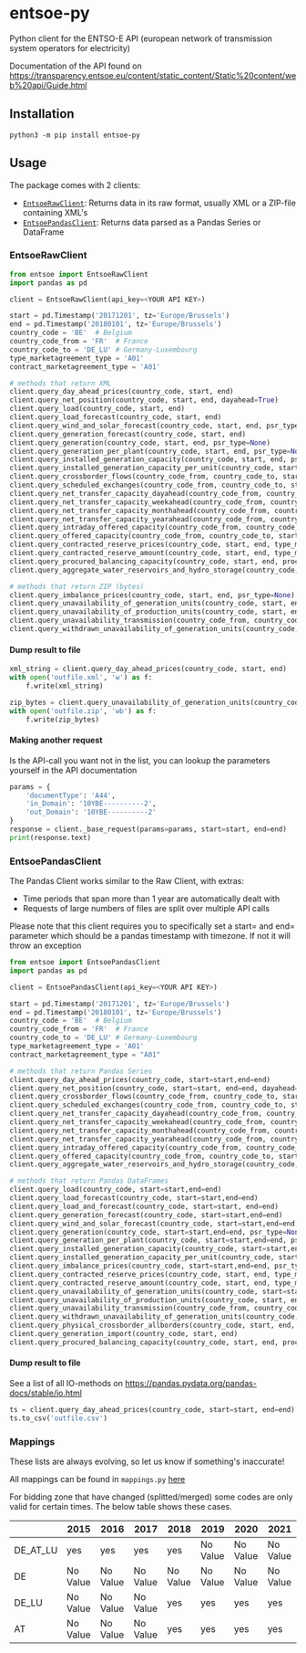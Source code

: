# entsoe-py
Python client for the ENTSO-E API (european network of transmission system operators for electricity)

Documentation of the API found on https://transparency.entsoe.eu/content/static_content/Static%20content/web%20api/Guide.html

## Installation
`python3 -m pip install entsoe-py`

## Usage
The package comes with 2 clients:
- [`EntsoeRawClient`](#EntsoeRawClient): Returns data in its raw format, usually XML or a ZIP-file containing XML's
- [`EntsoePandasClient`](#EntsoePandasClient): Returns data parsed as a Pandas Series or DataFrame
### <a name="EntsoeRawClient"></a>EntsoeRawClient
```python
from entsoe import EntsoeRawClient
import pandas as pd

client = EntsoeRawClient(api_key=<YOUR API KEY>)

start = pd.Timestamp('20171201', tz='Europe/Brussels')
end = pd.Timestamp('20180101', tz='Europe/Brussels')
country_code = 'BE'  # Belgium
country_code_from = 'FR'  # France
country_code_to = 'DE_LU' # Germany-Luxembourg
type_marketagreement_type = 'A01'
contract_marketagreement_type = 'A01'

# methods that return XML
client.query_day_ahead_prices(country_code, start, end)
client.query_net_position(country_code, start, end, dayahead=True)
client.query_load(country_code, start, end)
client.query_load_forecast(country_code, start, end)
client.query_wind_and_solar_forecast(country_code, start, end, psr_type=None)
client.query_generation_forecast(country_code, start, end)
client.query_generation(country_code, start, end, psr_type=None)
client.query_generation_per_plant(country_code, start, end, psr_type=None)
client.query_installed_generation_capacity(country_code, start, end, psr_type=None)
client.query_installed_generation_capacity_per_unit(country_code, start, end, psr_type=None)
client.query_crossborder_flows(country_code_from, country_code_to, start, end)
client.query_scheduled_exchanges(country_code_from, country_code_to, start, end, dayahead=False)
client.query_net_transfer_capacity_dayahead(country_code_from, country_code_to, start, end)
client.query_net_transfer_capacity_weekahead(country_code_from, country_code_to, start, end)
client.query_net_transfer_capacity_monthahead(country_code_from, country_code_to, start, end)
client.query_net_transfer_capacity_yearahead(country_code_from, country_code_to, start, end)
client.query_intraday_offered_capacity(country_code_from, country_code_to, start, end, implicit=True)
client.query_offered_capacity(country_code_from, country_code_to, start, end, contract_marketagreement_type, implicit=True)
client.query_contracted_reserve_prices(country_code, start, end, type_marketagreement_type, psr_type=None)
client.query_contracted_reserve_amount(country_code, start, end, type_marketagreement_type, psr_type=None)
client.query_procured_balancing_capacity(country_code, start, end, process_type, type_marketagreement_type=None)
client.query_aggregate_water_reservoirs_and_hydro_storage(country_code, start, end)

# methods that return ZIP (bytes)
client.query_imbalance_prices(country_code, start, end, psr_type=None)
client.query_unavailability_of_generation_units(country_code, start, end, docstatus=None, periodstartupdate=None, periodendupdate=None)
client.query_unavailability_of_production_units(country_code, start, end, docstatus=None, periodstartupdate=None, periodendupdate=None)
client.query_unavailability_transmission(country_code_from, country_code_to, start, end, docstatus=None, periodstartupdate=None, periodendupdate=None)
client.query_withdrawn_unavailability_of_generation_units(country_code, start, end)
```
#### Dump result to file
```python
xml_string = client.query_day_ahead_prices(country_code, start, end)
with open('outfile.xml', 'w') as f:
    f.write(xml_string)

zip_bytes = client.query_unavailability_of_generation_units(country_code, start, end)
with open('outfile.zip', 'wb') as f:
    f.write(zip_bytes)
```
#### Making another request
Is the API-call you want not in the list, you can lookup the parameters yourself in the API documentation
```python
params = {
    'documentType': 'A44',
    'in_Domain': '10YBE----------2',
    'out_Domain': '10YBE----------2'
}
response = client._base_request(params=params, start=start, end=end)
print(response.text)
```

### <a name="EntsoePandasClient"></a>EntsoePandasClient
The Pandas Client works similar to the Raw Client, with extras:
- Time periods that span more than 1 year are automatically dealt with
- Requests of large numbers of files are split over multiple API calls

Please note that this client requires you to specifically set a start= and end= parameter which should be a pandas timestamp with timezone.
If not it will throw an exception
```python
from entsoe import EntsoePandasClient
import pandas as pd

client = EntsoePandasClient(api_key=<YOUR API KEY>)

start = pd.Timestamp('20171201', tz='Europe/Brussels')
end = pd.Timestamp('20180101', tz='Europe/Brussels')
country_code = 'BE'  # Belgium
country_code_from = 'FR'  # France
country_code_to = 'DE_LU' # Germany-Luxembourg
type_marketagreement_type = 'A01'
contract_marketagreement_type = "A01"

# methods that return Pandas Series
client.query_day_ahead_prices(country_code, start=start,end=end)
client.query_net_position(country_code, start=start, end=end, dayahead=True)
client.query_crossborder_flows(country_code_from, country_code_to, start, end)
client.query_scheduled_exchanges(country_code_from, country_code_to, start, end, dayahead=False)
client.query_net_transfer_capacity_dayahead(country_code_from, country_code_to, start, end)
client.query_net_transfer_capacity_weekahead(country_code_from, country_code_to, start, end)
client.query_net_transfer_capacity_monthahead(country_code_from, country_code_to, start, end)
client.query_net_transfer_capacity_yearahead(country_code_from, country_code_to, start, end)
client.query_intraday_offered_capacity(country_code_from, country_code_to, start, end,implicit=True)
client.query_offered_capacity(country_code_from, country_code_to, start, end, contract_marketagreement_type, implicit=True)
client.query_aggregate_water_reservoirs_and_hydro_storage(country_code, start, end)

# methods that return Pandas DataFrames
client.query_load(country_code, start=start,end=end)
client.query_load_forecast(country_code, start=start,end=end)
client.query_load_and_forecast(country_code, start=start, end=end)
client.query_generation_forecast(country_code, start=start,end=end)
client.query_wind_and_solar_forecast(country_code, start=start,end=end, psr_type=None)
client.query_generation(country_code, start=start,end=end, psr_type=None)
client.query_generation_per_plant(country_code, start=start,end=end, psr_type=None)
client.query_installed_generation_capacity(country_code, start=start,end=end, psr_type=None)
client.query_installed_generation_capacity_per_unit(country_code, start=start,end=end, psr_type=None)
client.query_imbalance_prices(country_code, start=start,end=end, psr_type=None)
client.query_contracted_reserve_prices(country_code, start, end, type_marketagreement_type, psr_type=None)
client.query_contracted_reserve_amount(country_code, start, end, type_marketagreement_type, psr_type=None)
client.query_unavailability_of_generation_units(country_code, start=start,end=end, docstatus=None, periodstartupdate=None, periodendupdate=None)
client.query_unavailability_of_production_units(country_code, start, end, docstatus=None, periodstartupdate=None, periodendupdate=None)
client.query_unavailability_transmission(country_code_from, country_code_to, start, end, docstatus=None, periodstartupdate=None, periodendupdate=None)
client.query_withdrawn_unavailability_of_generation_units(country_code, start, end)
client.query_physical_crossborder_allborders(country_code, start, end, export)
client.query_generation_import(country_code, start, end)
client.query_procured_balancing_capacity(country_code, start, end, process_type, type_marketagreement_type=None)

```
#### Dump result to file
See a list of all IO-methods on https://pandas.pydata.org/pandas-docs/stable/io.html
```python
ts = client.query_day_ahead_prices(country_code, start=start, end=end)
ts.to_csv('outfile.csv')
```

### Mappings
These lists are always evolving, so let us know if something's inaccurate!

All mappings can be found in ```mappings.py``` [here](https://github.com/EnergieID/entsoe-py/blob/master/entsoe/mappings.py)

For bidding zone that have changed (splitted/merged) some codes are only valid for certain times. The below table shows these cases.

|  | 2015 | 2016 | 2017 | 2018 | 2019 | 2020 | 2021 |
| -- | -- | -- | -- | -- | -- | -- | -- |
| DE_AT_LU | yes | yes | yes | yes | No Value | No Value | No Value |
| DE | No Value | No Value | No Value | No Value | No Value | No Value | No Value |
| DE_LU | No Value | No Value | No Value | yes | yes | yes | yes |
| AT | No Value | No Value | No Value | yes | yes | yes | yes |